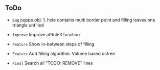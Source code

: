 ## ToDo

* `Bug` puppe.obj: 1. hole contains multi border point and filling leaves one triangle unfilled

* `Improve` Improve afRule3 function

* `Feature` Show in-between steps of filling
* `Feature` Add filling algorithm: Volume based octree

* `Final` Search all "TODO: REMOVE" lines
